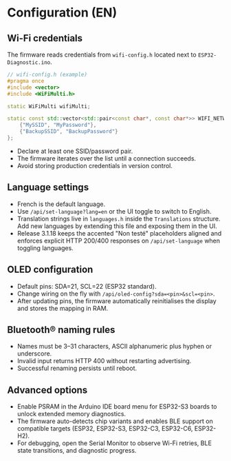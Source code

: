 # Configuration (EN)

## Wi-Fi credentials
The firmware reads credentials from `wifi-config.h` located next to `ESP32-Diagnostic.ino`.

```cpp
// wifi-config.h (example)
#pragma once
#include <vector>
#include <WiFiMulti.h>

static WiFiMulti wifiMulti;

static const std::vector<std::pair<const char*, const char*>> WIFI_NETWORKS = {
    {"MySSID", "MyPassword"},
    {"BackupSSID", "BackupPassword"}
};
```

- Declare at least one SSID/password pair.
- The firmware iterates over the list until a connection succeeds.
- Avoid storing production credentials in version control.

## Language settings
- French is the default language.
- Use `/api/set-language?lang=en` or the UI toggle to switch to English.
- Translation strings live in `languages.h` inside the `Translations` structure. Add new languages by extending this file and exposing them in the UI.
- Release 3.1.18 keeps the accented "Non testé" placeholders aligned and enforces explicit HTTP 200/400 responses on `/api/set-language` when toggling languages.

## OLED configuration
- Default pins: SDA=21, SCL=22 (ESP32 standard).
- Change wiring on the fly with `/api/oled-config?sda=<pin>&scl=<pin>`.
- After updating pins, the firmware automatically reinitialises the display and stores the mapping in RAM.

## Bluetooth® naming rules
- Names must be 3–31 characters, ASCII alphanumeric plus hyphen or underscore.
- Invalid input returns HTTP 400 without restarting advertising.
- Successful renaming persists until reboot.

## Advanced options
- Enable PSRAM in the Arduino IDE board menu for ESP32-S3 boards to unlock extended memory diagnostics.
- The firmware auto-detects chip variants and enables BLE support on compatible targets (ESP32, ESP32-S3, ESP32-C3, ESP32-C6, ESP32-H2).
- For debugging, open the Serial Monitor to observe Wi-Fi retries, BLE state transitions, and diagnostic progress.

